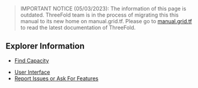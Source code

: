 > IMPORTANT NOTICE (05/03/2023): 
The information of this page is outdated. ThreeFold team is in the process of migrating this this manual to its new home on manual.grid.tf. Please go to [manual.grid.tf](https://manual.grid.tf/) to read the latest documentation of ThreeFold.

## Explorer Information

- [Find Capacity](explorer_find_capacity)
<!-- - [GraphQL Support](explorer_graphql_intro) -->
- [User Interface](explorer_ui)
- [Report Issues or Ask For Features](explorer_report_issues)